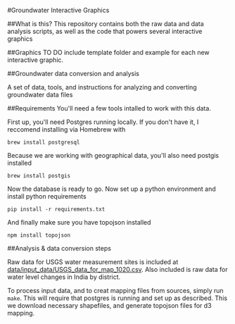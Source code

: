 #Groundwater Interactive Graphics

##What is this?
This repository contains both the raw data and data analysis scripts, as well as the code that powers several interactive graphics

##Graphics
TO DO include template folder and example for each new interactive graphic.

##Groundwater data conversion and analysis

A set of data, tools, and instructions for analyzing and converting groundwater data files

##Requirements
You'll need a few tools intalled to work with this data.

First up, you'll need Postgres running locally. If you don't have it, I reccomend installing via Homebrew with
```
brew install postgresql
```

Because we are working with geographical data, you'll also need postgis installed
```
brew install postgis
```

Now the database is ready to go. Now set up a python environment and install python requirements

```
pip install -r requirements.txt
```

And finally make sure you have topojson installed
```
npm install topojson
```

##Analysis & data conversion steps

Raw data for USGS water measurement sites is included at [data/input_data/USGS_data_for_map_1020.csv](data/input_data/USGS_data_for_map_1020.csv). Also included is raw data for water level changes in India by district.

To process input data, and to creat mapping files from sources, simply run `make`. This will require that postgres is running and set up as described. This we download necessary shapefiles, and generate topojson files for d3 mapping.

